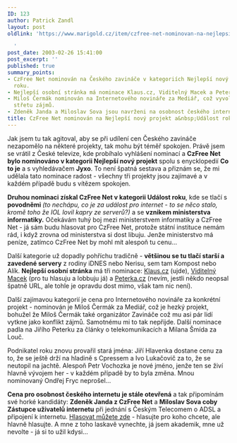 ```yaml
---
ID: 123
author: Patrick Zandl
layout: post
oldlink: 'https://www.marigold.cz/item/czfree-net-nominovan-na-nejlepsi-novy-projekt-a-udalost-roku-2002

  '
post_date: 2003-02-26 15:41:00
post_excerpt: ''
published: true
summary_points:
- CzFree Net nominován na Českého zavináče v kategoriích Nejlepší nový projekt a Událost
  roku.
- Nejlepší osobní stránka má nominace Klaus.cz, Viditelný Macek a Peterka.cz.
- Miloš Čermák nominován na Internetového novináře za Mediář, což vyvolává otázky
  střetu zájmů.
- Zdeněk Janda a Miloslav Sova jsou navrženi na osobnost českého internetu.
title: CzFree Net nominován na Nejlepší nový projekt a&nbsp;Událost roku 2002
---
```


<p>
Jak jsem tu tak agitoval, aby se při udílení cen Českého zavináče nezapomělo na některé projekty, tak mohu být téměř spokojen. Právě jsem se vrátil z České televize, kde probíhalo vyhlášení nominací a <STRONG>CzFree Net bylo nominováno v kategorii Nejlepší nový projekt</STRONG> spolu s enycklopedií <STRONG>Co to je</STRONG> a s vyhledávačem <STRONG>Jyxo</STRONG>. To není špatná sestava a přiznám se, že mi udělala tato nominace radost - všechny tři projekty jsou zajímavé a v každém případě budu s vítězem spokojen. </p>

<p>
<STRONG>Druhou nominaci získal CzFree Net v kategorii Událost roku</STRONG>, kde se tlačí s <STRONG>povodněmi </STRONG><EM>(to nechápu, co je za událost pro internet - to se něco stalo, kromě toho že IOL lovil kapry ze serverů?)</EM> a se <STRONG>vznikem ministerstva informatiky.</STRONG> Očekávám tuhý boj mezi ministerstvem informatiky a CzFree Net - já sám budu hlasovat pro CzFree Net, protože státní instituce nemám rád, i když zrovna od ministerstva si dost libuju. Jenže ministerstvo má peníze, zatímco CzFree Net by mohl mít alespoň tu cenu...</p>

<p>
Další kategorie už dopadly pohříchu tradičně - <STRONG>většinou se tu tlačí starší a zavedené servery</STRONG> z rodiny iDNES nebo Nerisu, sem tam Kompost nebo Alík. <STRONG>Nejlepší osobní stránka</STRONG> má tři nominace: <A href="http://www.klaus.cz/">Klaus.cz</A> (ujde), <A href="http://www.viditelnymacek.cz/">Viditelný Macek</A> (pro tu hlasuju a lobbuju já) a <A href="http://www.peterka.cz/">Peterka.cz</A> (nevím, jestli někdo neopsal špatně URL, ale tohle je opravdu dost mimo, však tam nic není).</p>

<p>
Další zajímavou kategorií je cena pro Internetového novináře za konkrétní projekt - nominován je Miloš Čermák za Mediář, což je hezký projekt, bohužel že Miloš Čermák také organizátor Zavináče což mu asi pár lidí vytkne jako konflikt zájmů. Samotnému mi to tak nepřijde. Další nominace padla na Jiřího Peterku za články o telekomunikacích a Milana Šmída za Louč.</p>

<p>
Podnikatel roku znovu provařil stará jména: Jiří Hlavenka dostane cenu za to, že se ještě drží na hladině s Cpressem a Ivo Lukačovič za to, že se neutopil na jachtě. Alespoň Petr Vochozka je nové jméno, jenže ten se živí hlavně vývojem her - v každém případě by to byla změna. Mnou nominovaný Ondřej Fryc neprošel...</p>

<p>
<STRONG>Cena pro osobnost českého internetu je stále otevřená</STRONG> a tak připomínám své horké kandidáty: <STRONG>Zdeněk Janda z CzFree Net</STRONG> a <STRONG>Miloslav Sova coby Zástupce uživatelů internetu</STRONG> při jednání s Českým Telecomem o ADSL a připojení k internetu. <A href="http://www.ceskyzavinac.cz/www/onlinehlas.php" target=_blank>Hlasovat můžete zde</A> - hlasujte pro koho chcete, ale hlavně hlasujte. A mne z toho laskavě vynechte, já jsem akademik, mne už nevolte - já si to užil kdysi...</p>